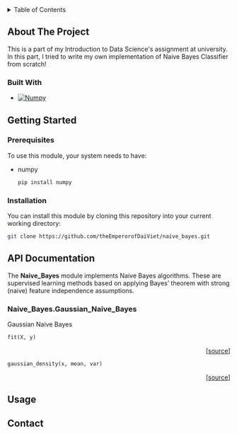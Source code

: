 <!-- TABLE OF CONTENTS -->
<details>
  <summary>Table of Contents</summary>
  <ol>
    <li>
      <a href="#about-the-project">About The Project</a>
      <ul>
        <li><a href="#built-with">Built With</a></li>
      </ul>
    </li>
    <li>
      <a href="#getting-started">Getting Started</a>
      <ul>
        <li><a href="#prerequisites">Prerequisites</a></li>
        <li><a href="#installation">Installation</a></li>
      </ul>
    </li>
    <li><a href="#api-documentation">API Documentation</li>
    <li><a href="#usage">Usage</a></li>
    <li><a href="#contact">Contact</a></li>
  </ol>
</details>


## About The Project

This is a part of my Introduction to Data Science's assignment at university. In this part, I tried to write my own implementation of Naive Bayes Classifier from scratch!



### Built With

* [![Numpy][Numpy-shield]][Numpy-url]



## Getting Started

### Prerequisites
To use this module, your system needs to have:
* numpy
    ```sh
    pip install numpy
    ```

### Installation
You can install this module by cloning this repository into your current working directory:
```sh
git clone https://github.com/theEmperorofDaiViet/naive_bayes.git
```

## API Documentation
The **Naive_Bayes** module implements Naive Bayes algorithms. These are supervised learning methods based on applying Bayes’ theorem with strong (naive) feature independence assumptions.

### Naive_Bayes.Gaussian_Naive_Bayes
Gaussian Naive Bayes

```python
fit(X, y)   
```
<p align="right">[<a href="/Naive_Bayes.py#L4">source</a>]</p>


```python
gaussian_density(x, mean, var)
```
<p align="right">[<a href="/Naive_Bayes.py#L19">source</a>]</p>


## Usage



## Contact



<!-- MARKDOWN LINKS & IMAGES -->
[Numpy-shield]: https://img.shields.io/badge/numpy-%23013243.svg?style=for-the-badge&logo=numpy&logoColor=white
[Numpy-url]: https://numpy.org